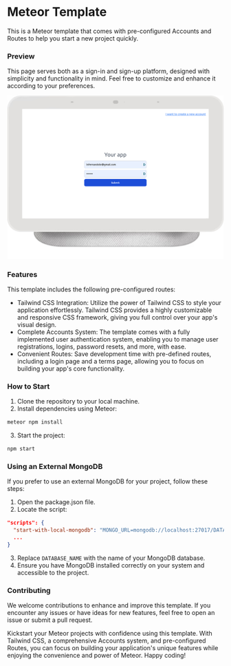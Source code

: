 # Meteor Template

This is a Meteor template that comes with pre-configured Accounts and Routes to help you start a new project quickly.

### Preview

This page serves both as a sign-in and sign-up platform, designed with simplicity and functionality in mind. Feel free to customize and enhance it according to your preferences.

![Image Preview](public/images/page-screen.png)



### Features
This template includes the following pre-configured routes:

* Tailwind CSS Integration: Utilize the power of Tailwind CSS to style your application effortlessly. Tailwind CSS provides a highly customizable and responsive CSS framework, giving you full control over your app's visual design.
* Complete Accounts System: The template comes with a fully implemented user authentication system, enabling you to manage user registrations, logins, password resets, and more, with ease.
* Convenient Routes: Save development time with pre-defined routes, including a login page and a terms page, allowing you to focus on building your app's core functionality.

### How to Start

1. Clone the repository to your local machine.
2. Install dependencies using Meteor:
```bash
meteor npm install
```
3. Start the project:
```bash
npm start
```

### Using an External MongoDB

If you prefer to use an external MongoDB for your project, follow these steps:

1. Open the package.json file.
2. Locate the script:
```json
"scripts": {
  "start-with-local-mongodb": "MONGO_URL=mongodb://localhost:27017/DATABASE_NAME",
  ...
}
```
3. Replace `DATABASE_NAME` with the name of your MongoDB database.
4. Ensure you have MongoDB installed correctly on your system and accessible to the project.



### Contributing
We welcome contributions to enhance and improve this template. If you encounter any issues or have ideas for new features, feel free to open an issue or submit a pull request.


Kickstart your Meteor projects with confidence using this template. With Tailwind CSS, a comprehensive Accounts system, and pre-configured Routes, you can focus on building your application's unique features while enjoying the convenience and power of Meteor. Happy coding!
